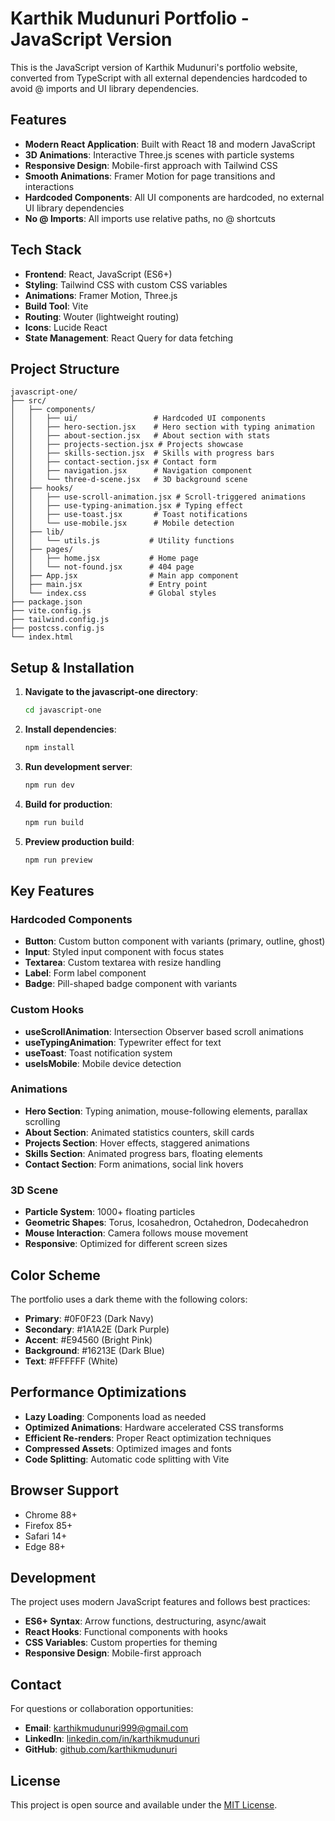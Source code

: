 # Karthik Mudunuri Portfolio - JavaScript Version

This is the JavaScript version of Karthik Mudunuri's portfolio website, converted from TypeScript with all external dependencies hardcoded to avoid @ imports and UI library dependencies.

## Features

- **Modern React Application**: Built with React 18 and modern JavaScript
- **3D Animations**: Interactive Three.js scenes with particle systems
- **Responsive Design**: Mobile-first approach with Tailwind CSS
- **Smooth Animations**: Framer Motion for page transitions and interactions
- **Hardcoded Components**: All UI components are hardcoded, no external UI library dependencies
- **No @ Imports**: All imports use relative paths, no @ shortcuts

## Tech Stack

- **Frontend**: React, JavaScript (ES6+)
- **Styling**: Tailwind CSS with custom CSS variables
- **Animations**: Framer Motion, Three.js
- **Build Tool**: Vite
- **Routing**: Wouter (lightweight routing)
- **Icons**: Lucide React
- **State Management**: React Query for data fetching

## Project Structure

```
javascript-one/
├── src/
│   ├── components/
│   │   ├── ui/                 # Hardcoded UI components
│   │   ├── hero-section.jsx    # Hero section with typing animation
│   │   ├── about-section.jsx   # About section with stats
│   │   ├── projects-section.jsx # Projects showcase
│   │   ├── skills-section.jsx  # Skills with progress bars
│   │   ├── contact-section.jsx # Contact form
│   │   ├── navigation.jsx      # Navigation component
│   │   └── three-d-scene.jsx   # 3D background scene
│   ├── hooks/
│   │   ├── use-scroll-animation.jsx # Scroll-triggered animations
│   │   ├── use-typing-animation.jsx # Typing effect
│   │   ├── use-toast.jsx       # Toast notifications
│   │   └── use-mobile.jsx      # Mobile detection
│   ├── lib/
│   │   └── utils.js           # Utility functions
│   ├── pages/
│   │   ├── home.jsx           # Home page
│   │   └── not-found.jsx      # 404 page
│   ├── App.jsx                # Main app component
│   ├── main.jsx               # Entry point
│   └── index.css              # Global styles
├── package.json
├── vite.config.js
├── tailwind.config.js
├── postcss.config.js
└── index.html
```

## Setup & Installation

1. **Navigate to the javascript-one directory**:
   ```bash
   cd javascript-one
   ```

2. **Install dependencies**:
   ```bash
   npm install
   ```

3. **Run development server**:
   ```bash
   npm run dev
   ```

4. **Build for production**:
   ```bash
   npm run build
   ```

5. **Preview production build**:
   ```bash
   npm run preview
   ```

## Key Features

### Hardcoded Components
- **Button**: Custom button component with variants (primary, outline, ghost)
- **Input**: Styled input component with focus states
- **Textarea**: Custom textarea with resize handling
- **Label**: Form label component
- **Badge**: Pill-shaped badge component with variants

### Custom Hooks
- **useScrollAnimation**: Intersection Observer based scroll animations
- **useTypingAnimation**: Typewriter effect for text
- **useToast**: Toast notification system
- **useIsMobile**: Mobile device detection

### Animations
- **Hero Section**: Typing animation, mouse-following elements, parallax scrolling
- **About Section**: Animated statistics counters, skill cards
- **Projects Section**: Hover effects, staggered animations
- **Skills Section**: Animated progress bars, floating elements
- **Contact Section**: Form animations, social link hovers

### 3D Scene
- **Particle System**: 1000+ floating particles
- **Geometric Shapes**: Torus, Icosahedron, Octahedron, Dodecahedron
- **Mouse Interaction**: Camera follows mouse movement
- **Responsive**: Optimized for different screen sizes

## Color Scheme

The portfolio uses a dark theme with the following colors:
- **Primary**: #0F0F23 (Dark Navy)
- **Secondary**: #1A1A2E (Dark Purple)
- **Accent**: #E94560 (Bright Pink)
- **Background**: #16213E (Dark Blue)
- **Text**: #FFFFFF (White)

## Performance Optimizations

- **Lazy Loading**: Components load as needed
- **Optimized Animations**: Hardware accelerated CSS transforms
- **Efficient Re-renders**: Proper React optimization techniques
- **Compressed Assets**: Optimized images and fonts
- **Code Splitting**: Automatic code splitting with Vite

## Browser Support

- Chrome 88+
- Firefox 85+
- Safari 14+
- Edge 88+

## Development

The project uses modern JavaScript features and follows best practices:
- **ES6+ Syntax**: Arrow functions, destructuring, async/await
- **React Hooks**: Functional components with hooks
- **CSS Variables**: Custom properties for theming
- **Responsive Design**: Mobile-first approach

## Contact

For questions or collaboration opportunities:
- **Email**: karthikmudunuri999@gmail.com
- **LinkedIn**: [linkedin.com/in/karthikmudunuri](https://www.linkedin.com/in/karthikmudunuri/)
- **GitHub**: [github.com/karthikmudunuri](https://github.com/karthikmudunuri)

## License

This project is open source and available under the [MIT License](LICENSE).
